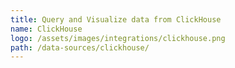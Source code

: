 ```yaml
---
title: Query and Visualize data from ClickHouse
name: ClickHouse
logo: /assets/images/integrations/clickhouse.png
path: /data-sources/clickhouse/
---
```


